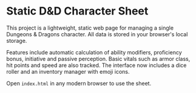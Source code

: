 # Static D&D Character Sheet

This project is a lightweight, static web page for managing a single Dungeons & Dragons character. All data is stored in your browser's local storage.

Features include automatic calculation of ability modifiers, proficiency bonus, initiative and passive perception. Basic vitals such as armor class, hit points and speed are also tracked. The interface now includes a dice roller and an inventory manager with emoji icons.

Open `index.html` in any modern browser to use the sheet.
